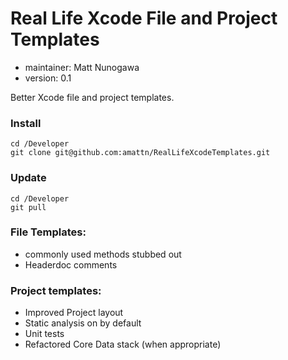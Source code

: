 # Real Life Xcode File and Project Templates

- maintainer: Matt Nunogawa
- version: 0.1

Better Xcode file and project templates.

### Install

    cd /Developer
    git clone git@github.com:amattn/RealLifeXcodeTemplates.git

### Update
    cd /Developer
    git pull

### File Templates:

- commonly used methods stubbed out
- Headerdoc comments

### Project templates:
- Improved Project layout
- Static analysis on by default
- Unit tests
- Refactored Core Data stack (when appropriate)

